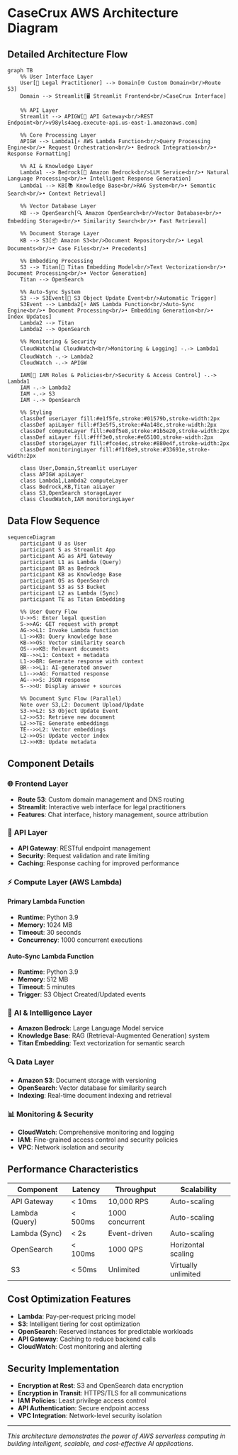 # CaseCrux AWS Architecture Diagram

## Detailed Architecture Flow

```mermaid
graph TB
    %% User Interface Layer
    User[👤 Legal Practitioner] --> Domain[🌐 Custom Domain<br/>Route 53]
    Domain --> Streamlit[🖥️ Streamlit Frontend<br/>CaseCrux Interface]
    
    %% API Layer
    Streamlit --> APIGW[🚪 API Gateway<br/>REST Endpoint<br/>v98yls4aeg.execute-api.us-east-1.amazonaws.com]
    
    %% Core Processing Layer
    APIGW --> Lambda1[⚡ AWS Lambda Function<br/>Query Processing Engine<br/>• Request Orchestration<br/>• Bedrock Integration<br/>• Response Formatting]
    
    %% AI & Knowledge Layer
    Lambda1 --> Bedrock[🧠 Amazon Bedrock<br/>LLM Service<br/>• Natural Language Processing<br/>• Intelligent Response Generation]
    Lambda1 --> KB[📚 Knowledge Base<br/>RAG System<br/>• Semantic Search<br/>• Context Retrieval]
    
    %% Vector Database Layer
    KB --> OpenSearch[🔍 Amazon OpenSearch<br/>Vector Database<br/>• Embedding Storage<br/>• Similarity Search<br/>• Fast Retrieval]
    
    %% Document Storage Layer
    KB --> S3[📦 Amazon S3<br/>Document Repository<br/>• Legal Documents<br/>• Case Files<br/>• Precedents]
    
    %% Embedding Processing
    S3 --> Titan[🎯 Titan Embedding Model<br/>Text Vectorization<br/>• Document Processing<br/>• Vector Generation]
    Titan --> OpenSearch
    
    %% Auto-Sync System
    S3 --> S3Event[📡 S3 Object Update Event<br/>Automatic Trigger]
    S3Event --> Lambda2[⚡ AWS Lambda Function<br/>Auto-Sync Engine<br/>• Document Processing<br/>• Embedding Generation<br/>• Index Updates]
    Lambda2 --> Titan
    Lambda2 --> OpenSearch
    
    %% Monitoring & Security
    CloudWatch[📊 CloudWatch<br/>Monitoring & Logging] -.-> Lambda1
    CloudWatch -.-> Lambda2
    CloudWatch -.-> APIGW
    
    IAM[🔐 IAM Roles & Policies<br/>Security & Access Control] -.-> Lambda1
    IAM -.-> Lambda2
    IAM -.-> S3
    IAM -.-> OpenSearch
    
    %% Styling
    classDef userLayer fill:#e1f5fe,stroke:#01579b,stroke-width:2px
    classDef apiLayer fill:#f3e5f5,stroke:#4a148c,stroke-width:2px
    classDef computeLayer fill:#e8f5e8,stroke:#1b5e20,stroke-width:2px
    classDef aiLayer fill:#fff3e0,stroke:#e65100,stroke-width:2px
    classDef storageLayer fill:#fce4ec,stroke:#880e4f,stroke-width:2px
    classDef monitoringLayer fill:#f1f8e9,stroke:#33691e,stroke-width:2px
    
    class User,Domain,Streamlit userLayer
    class APIGW apiLayer
    class Lambda1,Lambda2 computeLayer
    class Bedrock,KB,Titan aiLayer
    class S3,OpenSearch storageLayer
    class CloudWatch,IAM monitoringLayer
```

## Data Flow Sequence

```mermaid
sequenceDiagram
    participant U as User
    participant S as Streamlit App
    participant AG as API Gateway
    participant L1 as Lambda (Query)
    participant BR as Bedrock
    participant KB as Knowledge Base
    participant OS as OpenSearch
    participant S3 as S3 Bucket
    participant L2 as Lambda (Sync)
    participant TE as Titan Embedding
    
    %% User Query Flow
    U->>S: Enter legal question
    S->>AG: GET request with prompt
    AG->>L1: Invoke Lambda function
    L1->>KB: Query knowledge base
    KB->>OS: Vector similarity search
    OS-->>KB: Relevant documents
    KB-->>L1: Context + metadata
    L1->>BR: Generate response with context
    BR-->>L1: AI-generated answer
    L1-->>AG: Formatted response
    AG-->>S: JSON response
    S-->>U: Display answer + sources
    
    %% Document Sync Flow (Parallel)
    Note over S3,L2: Document Upload/Update
    S3->>L2: S3 Object Update Event
    L2->>S3: Retrieve new document
    L2->>TE: Generate embeddings
    TE-->>L2: Vector embeddings
    L2->>OS: Update vector index
    L2->>KB: Update metadata
```

## Component Details

### 🌐 **Frontend Layer**
- **Route 53**: Custom domain management and DNS routing
- **Streamlit**: Interactive web interface for legal practitioners
- **Features**: Chat interface, history management, source attribution

### 🚪 **API Layer**
- **API Gateway**: RESTful endpoint management
- **Security**: Request validation and rate limiting
- **Caching**: Response caching for improved performance

### ⚡ **Compute Layer (AWS Lambda)**
#### Primary Lambda Function
- **Runtime**: Python 3.9
- **Memory**: 1024 MB
- **Timeout**: 30 seconds
- **Concurrency**: 1000 concurrent executions

#### Auto-Sync Lambda Function
- **Runtime**: Python 3.9
- **Memory**: 512 MB
- **Timeout**: 5 minutes
- **Trigger**: S3 Object Created/Updated events

### 🧠 **AI & Intelligence Layer**
- **Amazon Bedrock**: Large Language Model service
- **Knowledge Base**: RAG (Retrieval-Augmented Generation) system
- **Titan Embedding**: Text vectorization for semantic search

### 🔍 **Data Layer**
- **Amazon S3**: Document storage with versioning
- **OpenSearch**: Vector database for similarity search
- **Indexing**: Real-time document indexing and retrieval

### 📊 **Monitoring & Security**
- **CloudWatch**: Comprehensive monitoring and logging
- **IAM**: Fine-grained access control and security policies
- **VPC**: Network isolation and security

## Performance Characteristics

| Component | Latency | Throughput | Scalability |
|-----------|---------|------------|-------------|
| API Gateway | < 10ms | 10,000 RPS | Auto-scaling |
| Lambda (Query) | < 500ms | 1000 concurrent | Auto-scaling |
| Lambda (Sync) | < 2s | Event-driven | Auto-scaling |
| OpenSearch | < 100ms | 1000 QPS | Horizontal scaling |
| S3 | < 50ms | Unlimited | Virtually unlimited |

## Cost Optimization Features

- **Lambda**: Pay-per-request pricing model
- **S3**: Intelligent tiering for cost optimization
- **OpenSearch**: Reserved instances for predictable workloads
- **API Gateway**: Caching to reduce backend calls
- **CloudWatch**: Cost monitoring and alerting

## Security Implementation

- **Encryption at Rest**: S3 and OpenSearch data encryption
- **Encryption in Transit**: HTTPS/TLS for all communications
- **IAM Policies**: Least privilege access control
- **API Authentication**: Secure endpoint access
- **VPC Integration**: Network-level security isolation

---

*This architecture demonstrates the power of AWS serverless computing in building intelligent, scalable, and cost-effective AI applications.*
